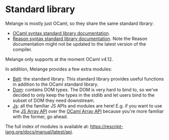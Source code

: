 <h1 data-nav-order="700">Standard library</h1>

Melange is mostly just OCaml, so they share the same standard library:

* [OCaml syntax standard library documentation](https://ocaml.org/releases/4.12/htmlman/stdlib.html).
* [Reason syntax standard library documentation](https://reasonml.github.io/api/index.html). Note the Reason documentation might not be updated to the latest version of the compiler.

Melange only supports at the moment OCaml v4.12.

In addition, Melange provides a few extra modules:

<!-- TODO: fix api links -->

- [Belt](https://rescript-lang.org/docs/manual/latest/api/belt): the standard library. This standard library provides useful functions in addition to the OCaml standard library.
- [Dom](https://rescript-lang.org/docs/manual/latest/api/dom): contains DOM types. The DOM is very hard to bind to, so we've decided to only keep the types in the stdlib and let users bind to the subset of DOM they need downstream.
- [Js](https://rescript-lang.org/docs/manual/latest/api/js): all the familiar JS APIs and modules are here! E.g. if you want to use the [JS Array API](https://rescript-lang.org/docs/manual/latest/api/js/array) over the [OCaml Array API](https://ocaml.org/releases/4.12/api/Array.html) because you're more familiar with the former, go ahead.

The full index of modules is available at: https://rescript-lang.org/docs/manual/latest/api.